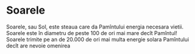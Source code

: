 # Soarele

Soarele, sau Sol, este steaua care da Pamîntului energia necesara vietii.
Soarele este în diametru de peste 100 de ori mai mare decît Pamîntul! Soarele
trimite pe an de 20.000 de ori mai multa energie solara Pamîntului decît are
nevoie omenirea
